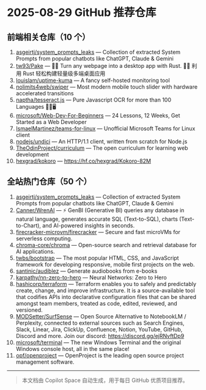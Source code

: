 # 2025-08-29 GitHub 推荐仓库

## 前端相关仓库（10 个）

1. [asgeirtj/system_prompts_leaks](https://github.com/asgeirtj/system_prompts_leaks) — Collection of extracted System Prompts from popular chatbots like ChatGPT, Claude & Gemini
2. [tw93/Pake](https://github.com/tw93/Pake) — 🤱🏻 Turn any webpage into a desktop app with Rust. 🤱🏻 利用 Rust 轻松构建轻量级多端桌面应用
3. [louislam/uptime-kuma](https://github.com/louislam/uptime-kuma) — A fancy self-hosted monitoring tool
4. [nolimits4web/swiper](https://github.com/nolimits4web/swiper) — Most modern mobile touch slider with hardware accelerated transitions
5. [naptha/tesseract.js](https://github.com/naptha/tesseract.js) — Pure Javascript OCR for more than 100 Languages 📖🎉🖥
6. [microsoft/Web-Dev-For-Beginners](https://github.com/microsoft/Web-Dev-For-Beginners) — 24 Lessons, 12 Weeks, Get Started as a Web Developer
7. [IsmaelMartinez/teams-for-linux](https://github.com/IsmaelMartinez/teams-for-linux) — Unofficial Microsoft Teams for Linux client
8. [nodejs/undici](https://github.com/nodejs/undici) — An HTTP/1.1 client, written from scratch for Node.js
9. [TheOdinProject/curriculum](https://github.com/TheOdinProject/curriculum) — The open curriculum for learning web development
10. [hexgrad/kokoro](https://github.com/hexgrad/kokoro) — https://hf.co/hexgrad/Kokoro-82M

## 全站热门仓库（50 个）

1. [asgeirtj/system_prompts_leaks](https://github.com/asgeirtj/system_prompts_leaks) — Collection of extracted System Prompts from popular chatbots like ChatGPT, Claude & Gemini
2. [Canner/WrenAI](https://github.com/Canner/WrenAI) — ⚡️ GenBI (Generative BI) queries any database in natural language, generates accurate SQL (Text-to-SQL), charts (Text-to-Chart), and AI-powered insights in seconds.
3. [firecracker-microvm/firecracker](https://github.com/firecracker-microvm/firecracker) — Secure and fast microVMs for serverless computing.
4. [chroma-core/chroma](https://github.com/chroma-core/chroma) — Open-source search and retrieval database for AI applications.
5. [twbs/bootstrap](https://github.com/twbs/bootstrap) — The most popular HTML, CSS, and JavaScript framework for developing responsive, mobile first projects on the web.
6. [santinic/audiblez](https://github.com/santinic/audiblez) — Generate audiobooks from e-books
7. [karpathy/nn-zero-to-hero](https://github.com/karpathy/nn-zero-to-hero) — Neural Networks: Zero to Hero
8. [hashicorp/terraform](https://github.com/hashicorp/terraform) — Terraform enables you to safely and predictably create, change, and improve infrastructure. It is a source-available tool that codifies APIs into declarative configuration files that can be shared amongst team members, treated as code, edited, reviewed, and versioned.
9. [MODSetter/SurfSense](https://github.com/MODSetter/SurfSense) — Open Source Alternative to NotebookLM / Perplexity, connected to external sources such as Search Engines, Slack, Linear, Jira, ClickUp, Confluence, Notion, YouTube, GitHub, Discord and more. Join our discord: https://discord.gg/ejRNvftDp9
10. [microsoft/terminal](https://github.com/microsoft/terminal) — The new Windows Terminal and the original Windows console host, all in the same place!
11. [opf/openproject](https://github.com/opf/openproject) — OpenProject is the leading open source project management software.

---

> 本文档由 Copilot Space 自动生成，用于每日 GitHub 优质项目推荐。
